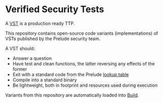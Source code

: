 # Verified Security Tests

A [VST](https://docs.prelude.org/docs/tests) is a production ready TTP. 

This repository contains open-source code variants (implementations) of VSTs published by the Prelude security team.

A VST should:
- Answer a question
- Have test and clean functions, the latter reversing any effects of the former
- Exit with a standard code from the Prelude [lookup table](https://docs.prelude.org/docs/tests#results)
- Compile into a standard binary
- Be lightweight, both in footprint and resources used during execution

Variants from this repository are automatically loaded into [Build](https://build.preludesecurity.com).